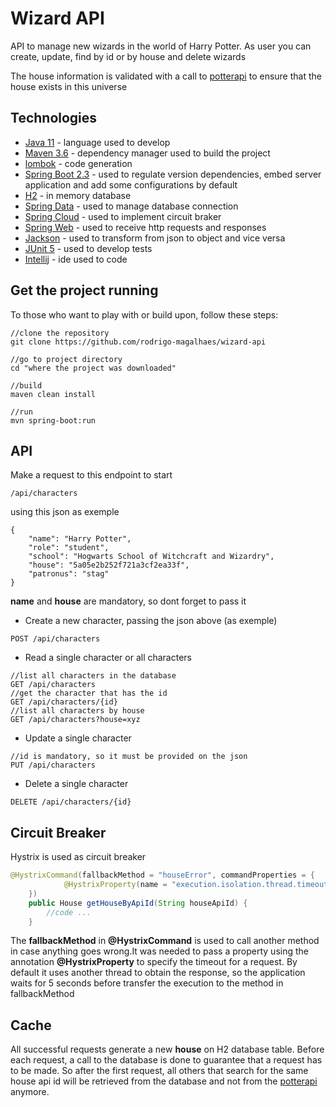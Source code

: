 # Wizard API
API to manage new wizards in the world of Harry Potter.
As user you can create, update, find by id or by house 
and delete wizards

The house information is validated with a call to 
[potterapi](www.potterapi.com) to ensure that the house
exists in this universe

## Technologies 

* [Java 11](https://www.oracle.com/java/technologies/javase-jdk11-downloads.html) - language used to develop
* [Maven 3.6](https://maven.apache.org/) - dependency manager used to build the project
* [lombok](https://projectlombok.org/) - code generation 
* [Spring Boot 2.3](https://spring.io/projects/spring-boot) - used to regulate version dependencies, 
embed server application and add some configurations by default
* [H2](https://www.h2database.com/html/main.html) - in memory database
* [Spring Data](https://spring.io/projects/spring-data) - used to manage database connection
* [Spring Cloud](https://spring.io/projects/spring-cloud) - used to implement circuit braker
* [Spring Web](https://spring.io/guides/gs/serving-web-content/) - used to receive http requests and responses
* [Jackson](https://github.com/FasterXML/jackson) - used to transform from json to object and vice versa
* [JUnit 5](https://junit.org/junit5/) - used to develop tests
* [Intellij](https://www.jetbrains.com/idea/) - ide used to code

## Get the project running

To those who want to play with or build upon, follow these steps:
```shell
//clone the repository
git clone https://github.com/rodrigo-magalhaes/wizard-api

//go to project directory
cd "where the project was downloaded"

//build
maven clean install

//run
mvn spring-boot:run
```

## API

Make a request to this endpoint to start 
```shell
/api/characters
```
using this json as exemple
```shell
{
    "name": "Harry Potter",
    "role": "student",
    "school": "Hogwarts School of Witchcraft and Wizardry",
    "house": "5a05e2b252f721a3cf2ea33f",
    "patronus": "stag"
}
```
**name** and **house** are mandatory, so dont forget to pass it 
* Create a new character, passing the json above (as exemple)
```shell
POST /api/characters
```
* Read a single character or all characters
```shell
//list all characters in the database
GET /api/characters
//get the character that has the id
GET /api/characters/{id}
//list all characters by house
GET /api/characters?house=xyz
```
* Update a single character
```shell
//id is mandatory, so it must be provided on the json
PUT /api/characters
```
* Delete a single character
```shell
DELETE /api/characters/{id}
```

## Circuit Breaker

Hystrix is used as circuit breaker
```java
@HystrixCommand(fallbackMethod = "houseError", commandProperties = {
            @HystrixProperty(name = "execution.isolation.thread.timeoutInMilliseconds", value = "5000")
    })
    public House getHouseByApiId(String houseApiId) {
        //code ...
    }
```
The **fallbackMethod** in **@HystrixCommand** is used to call another method in case anything goes wrong.It was needed to pass a property using the 
annotation **@HystrixProperty** to specify the timeout for a request. By default it uses another thread to obtain the response, 
so the application waits for 5 seconds before transfer the execution to the method in fallbackMethod 

## Cache

All successful requests generate a new **house** on H2 database table. Before each request, a call to the database is done
to guarantee that a request has to be made. So after the first request, all others that search for the same house api id
will be retrieved from the database and not from the [potterapi](www.potterapi.com) anymore.
